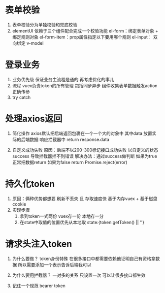 # 表单校验

1. 表单校验分为单独校验和兜底校验
2. elementUI 依赖于三个组件配合完成一个校验功能
   el-form：绑定表单对象 + 绑定规则对象
   el-form-item：prop属性指定以下要用哪个规则
   el-input： 双向绑定  v-model


# 登录业务

1. 业务优先级   保证业务主流程是通的 再考虑优化的事儿
2. 流程     vuex负责token的所有管理 包括同步异步   组件收集表单数据触发action正确传参
3. try catch


# 处理axios返回

1. 简化操作    axios默认把后端返回包裹在一个一个大的对象中 其中data 放置实际的后端数据
   响应拦截器中 return response.data

2. 自定义成功失败
   原因：后端不以200-300标记接口成功失败 以自定义的状态success 导致拦截器拦不到错误
   解决办法：通过success做判断 如果为true正常把数据return 如果为false return Promise.reject(error)

# 持久化token

1. 原因：俩种优势都想要 刷新不丢失 且 存取速度快  基于内存vuex + 基于磁盘cookie
2. 实现步骤
   1. 拿到token一式两份  vuex存一份  本地存一分
   2. 在state中取值的位置优先从本地取  state:{token:getToken() || ''}


# 请求头注入token

1. 为什么要做？
   token身份特殊 在很多接口中都需要依赖他证明自己有资格拿数据 所以需要添加一个表示告诉后端我可以
2. 为什么要用拦截器？
   一对多的关系 只设置一次 可以让很多接口都生效

3. 记住一个规范 bearer token